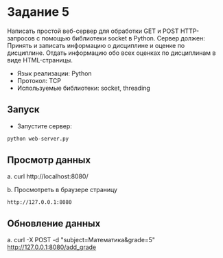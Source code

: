 # Задание 5

Написать простой веб-сервер для обработки GET и POST HTTP-запросов с помощью библиотеки socket в Python.
Сервер должен:
Принять и записать информацию о дисциплине и оценке по дисциплине.
Отдать информацию обо всех оценках по дисциплинам в виде HTML-страницы.

- Язык реализации: Python
- Протокол: TCP
- Используемые библиотеки: socket, threading


## Запуск
- Запустите сервер:
```python
python web-server.py
```

## Просмотр данных
a. curl http://localhost:8080/

b. Просмотреть в браузере страницу
   ```
   http://127.0.0.1:8080
   ```
## Обновление данных
a. curl -X POST -d "subject=Математика&grade=5" http://127.0.0.1:8080/add_grade


